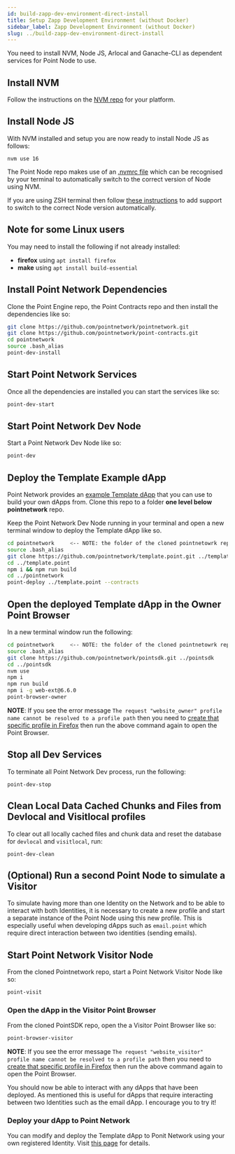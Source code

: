 ```yaml
---
id: build-zapp-dev-environment-direct-install
title: Setup Zapp Development Environment (without Docker)
sidebar_label: Zapp Development Environment (without Docker)
slug: ../build-zapp-dev-environment-direct-install
---
```

 
You need to install NVM, Node JS, Arlocal and Ganache-CLI as dependent services for Point Node to use.
 
## Install NVM
 
Follow the instructions on the [NVM repo](https://github.com/nvm-sh/nvm) for your platform.
 
## Install Node JS
 
With NVM installed and setup you are now ready to install Node JS as follows:
 
```
nvm use 16
```
 
The Point Node repo makes use of an [.nvmrc file](https://github.com/pointnetwork/pointnetwork/blob/develop/.nvmrc) which can be recognised by your terminal to automatically switch to the correct version of Node using NVM.
 
If you are using ZSH terminal then follow [these instructions](https://github.com/nvm-sh/nvm#zsh) to add support to switch to the correct Node version automatically. 

## Note for some Linux users

You may need to install the following if not already installed:

* **firefox** using `apt install firefox`
* **make** using `apt install build-essential`
 
## Install Point Network Dependencies
 
Clone the Point Engine repo, the Point Contracts repo and then install the dependencies like so:
 
```bash
git clone https://github.com/pointnetwork/pointnetwork.git
git clone https://github.com/pointnetwork/point-contracts.git
cd pointnetwork
source .bash_alias
point-dev-install
```
 
## Start Point Network Services
 
Once all the dependencies are installed you can start the services like so:
 
```bash
point-dev-start
```
 
## Start Point Network Dev Node
 
Start a Point Network Dev Node like so:
 
```bash
point-dev
```
 
## Deploy the Template Example dApp
 
Point Network provides an [example Template dApp](https://github.com/pointnetwork/template.point) that you can use to build your own dApps from. Clone this repo to a folder **one level below pointnetwork** repo. 
 
Keep the Point Network Dev Node running in your terminal and open a new terminal window to deploy the Template dApp like so. 
 
```bash
cd pointnetwork     <-- NOTE: the folder of the cloned pointnetowrk repo
source .bash_alias
git clone https://github.com/pointnetwork/template.point.git ../template.point
cd ../template.point
npm i && npm run build
cd ../pointnetwork
point-deploy ../template.point --contracts
```
 
## Open the deployed Template dApp in the Owner Point Browser
 
In a new terminal window run the following:
 
```bash
cd pointnetwork     <-- NOTE: the folder of the cloned pointnetowrk repo
source .bash_alias
git clone https://github.com/pointnetwork/pointsdk.git ../pointsdk
cd ../pointsdk
nvm use
npm i
npm run build
npm i -g web-ext@6.6.0
point-browser-owner
```
 
**NOTE**: If you see the error message `The request "website_owner" profile name cannot be resolved to a profile path` then you need to [create that specific profile in Firefox](./build-create-a-dev-point-network-profile-in-firefox) then run the above command again to open the Point Browser.
 
## Stop all Dev Services
 
To terminate all Point Network Dev process, run the following:
 
```
point-dev-stop
```
 
## Clean Local Data Cached Chunks and Files from Devlocal and Visitlocal profiles
 
To clear out all locally cached files and chunk data and reset the database for `devlocal` and `visitlocal`, run:
 
```
point-dev-clean
```
 
## (Optional) Run a second Point Node to simulate a Visitor
 
To simulate having more than one Identity on the Network and to be able to interact with both Identities, it is necessary to create a new profile and start a separate instance of the Point Node using this new profile. This is especially useful when developing dApps such as `email.point` which require direct interaction between two identities (sending emails). 
 
## Start Point Network Visitor Node
 
From the cloned Pointnetwork repo, start a Point Network Visitor Node like so:
 
```bash
point-visit
```
 
### Open the dApp in the Visitor Point Browser
 
From the cloned PointSDK repo, open the a Visitor Point Browser like so:
 
```bash
point-browser-visitor
```
 
**NOTE**: If you see the error message `The request "website_visitor" profile name cannot be resolved to a profile path` then you need to [create that specific profile in Firefox](./build-create-a-dev-point-network-profile-in-firefox) then run the above command again to open the Point Browser.
 
You should now be able to interact with any dApps that have been deployed. As mentioned this is useful for dApps that require interacting between two Identities such as the email dApp. I encourage you to try it!


### Deploy your dApp to Point Network

You can modify and deploy the Template dApp to Ponit Network using your own registered Identity. Visit [this page](./build-deploy-zapp) for details.